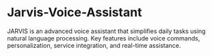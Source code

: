 # Jarvis-Voice-Assistant
JARVIS is an advanced voice assistant that simplifies daily tasks using natural language processing. Key features include voice commands, personalization, service integration, and real-time assistance.
